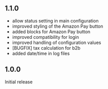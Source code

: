 ## 1.1.0
- allow status setting in main configuration
- improved styling of the Amazon Pay button
- added blocks for Amazon Pay button
- improved compatibility for login
- improved handling of configuration values
- [BUGFIX] tax calculation for b2b
- added date/time in log files

## 1.0.0
Initial release